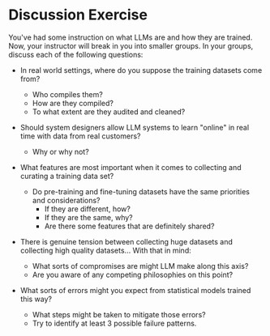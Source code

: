 # Discussion Exercise

You've had some instruction on what LLMs are and how they are trained. Now, your instructor will break in you into smaller groups. In your groups, discuss each of the following questions:

* In real world settings, where do you suppose the training datasets come from?
    * Who compiles them?
    * How are they compiled?
    * To what extent are they audited and cleaned?


* Should system designers allow LLM systems to learn "online" in real time with data from real customers?
    * Why or why not?

* What features are most important when it comes to collecting and curating a training data set?
    * Do pre-training and fine-tuning datasets have the same priorities and considerations?
        * If they are different, how?
        * If they are the same, why?
        * Are there some features that are definitely shared?


* There is genuine tension between collecting huge datasets and collecting high quality datasets... With that in mind:
    * What sorts of compromises are might LLM make along this axis?
    * Are you aware of any competing philosophies on this point?


* What sorts of errors might you expect from statistical models trained this way?
    * What steps might be taken to mitigate those errors?
    * Try to identify at least 3 possible failure patterns.
